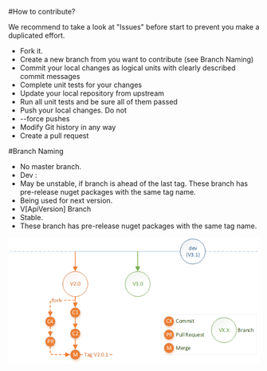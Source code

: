#How to contribute?

We recommend to take a look at "Issues" before start to prevent you make a duplicated effort.

* Fork it.
* Create a new branch from you want to contribute (see Branch Naming)
* Commit your local changes as logical units with clearly described commit messages
* Complete unit tests for your changes
*	Update your local repository from upstream
*	Run all unit tests and be sure all of them passed
*	Push your local changes. Do not
 *	--force pushes
 *	Modify Git history in any way
* Create a pull request

#Branch Naming
*	No master branch.
*	Dev :
*	May be unstable, if branch is ahead of the last tag. These branch has pre-release nuget packages with the same tag name.
*	Being used for next version.
*	V[ApiVersion] Branch
 *	Stable.
 *	These branch has pre-release nuget packages with the same tag name.


 ![](assets\branch_schema.png)
